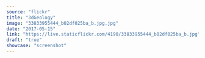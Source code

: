 ```yaml
---
source: "flickr"
title: "3dGeology"
image: "33833955444_b02df025ba_b.jpg.jpg"
date: "2017-05-15"
link: "https://live.staticflickr.com/4190/33833955444_b02df025ba_b.jpg"
draft: "true"
showcase: "screenshot"
---
```


